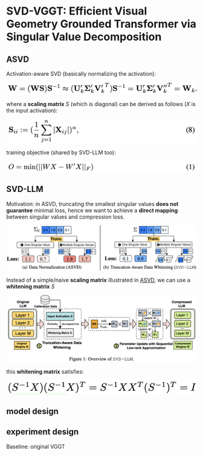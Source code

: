 # SVD-VGGT: Efficient Visual Geometry Grounded Transformer via Singular Value Decomposition

## ASVD

Activation-aware SVD (basically normalizing the activation):

![alt text](docs/ASVD_1.png)

where a **scaling matrix** $S$ (which is diagonal) can be derived as follows ($X$ is the input activation):

![alt text](docs/ASVD_2.png)

training objective (shared by SVD-LLM too):

![alt text](docs/objective.png)

## SVD-LLM

Motivation: in ASVD, truncating the smallest singular values **does not guarantee** minimal loss, hence we want to achieve a **direct mapping** between singular values and compression loss.

![alt text](docs/comparison.png)

Instead of a simple/naive **scaling matrix** illustrated in [ASVD](docs/ASVD_2.png), we can use a **whitening matrix** $S$ 

![alt text](docs/SVD-LLM.png)


this **whitening matrix** satisfies:

![alt text](docs/whitening.png)


## model design


## experiment design

Baseline: original VGGT

